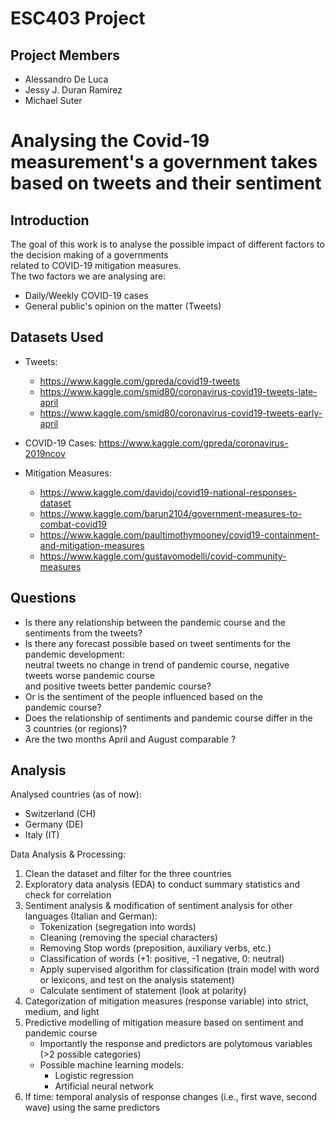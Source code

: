 # ESC403 Project

## Project Members
- Alessandro De Luca
- Jessy J. Duran Ramirez
- Michael Suter 

# Analysing the Covid-19 measurement's a government takes based on tweets and their sentiment

## Introduction
The goal of this work is to analyse the possible impact of different factors to the decision making of a governments  
related to COVID-19 mitigation measures.  
The two factors we are analysing are:  
- Daily/Weekly COVID-19 cases
- General public's opinion on the matter (Tweets)

## Datasets Used
- Tweets:
    - https://www.kaggle.com/gpreda/covid19-tweets
    - https://www.kaggle.com/smid80/coronavirus-covid19-tweets-late-april
    - https://www.kaggle.com/smid80/coronavirus-covid19-tweets-early-april

- COVID-19 Cases: https://www.kaggle.com/gpreda/coronavirus-2019ncov
- Mitigation Measures:
    - https://www.kaggle.com/davidoj/covid19-national-responses-dataset
    - https://www.kaggle.com/barun2104/government-measures-to-combat-covid19
    - https://www.kaggle.com/paultimothymooney/covid19-containment-and-mitigation-measures
    - https://www.kaggle.com/gustavomodelli/covid-community-measures

## Questions
- Is there any relationship between the pandemic course and the sentiments from the tweets? 
- Is there any forecast possible based on tweet sentiments for the pandemic development:  
    neutral tweets no change in trend of pandemic course, negative tweets worse pandemic course  
    and positive tweets better pandemic course?
- Or is the sentiment of the people influenced based on the pandemic course? 
- Does the relationship of sentiments and pandemic course differ in the 3 countries (or regions)? 
- Are the two months April and August comparable ?
 
## Analysis
Analysed countries (as of now):
- Switzerland (CH)
- Germany (DE)
- Italy (IT)
  
Data Analysis & Processing:
1.	Clean the dataset and filter for the three countries 
2.	Exploratory data analysis (EDA) to conduct summary statistics and check for correlation
3.	Sentiment analysis & modification of sentiment analysis for other languages (Italian and German): 
    - Tokenization (segregation into words)
    - Cleaning (removing the special characters)
    - Removing Stop words (preposition, auxiliary verbs, etc.) 
    - Classification of words (+1: positive, -1 negative, 0: neutral)
    - Apply supervised algorithm for classification (train model with word or lexicons, and test on the analysis statement)
    - Calculate sentiment of statement (look at polarity) 
4.	Categorization of mitigation measures (response variable) into strict, medium, and light
5.	Predictive modelling of mitigation measure based on sentiment and pandemic course
    - Importantly the response and predictors are polytomous variables (>2 possible categories)
    - Possible machine learning models: 
        - Logistic regression
        - Artificial neural network
6.	If time: temporal analysis of response changes (i.e., first wave, second wave) using the same predictors

